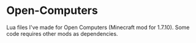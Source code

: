 # Open-Computers
Lua files I've made for Open Computers (Minecraft mod for 1.7.10). Some code requires other mods as dependencies.
